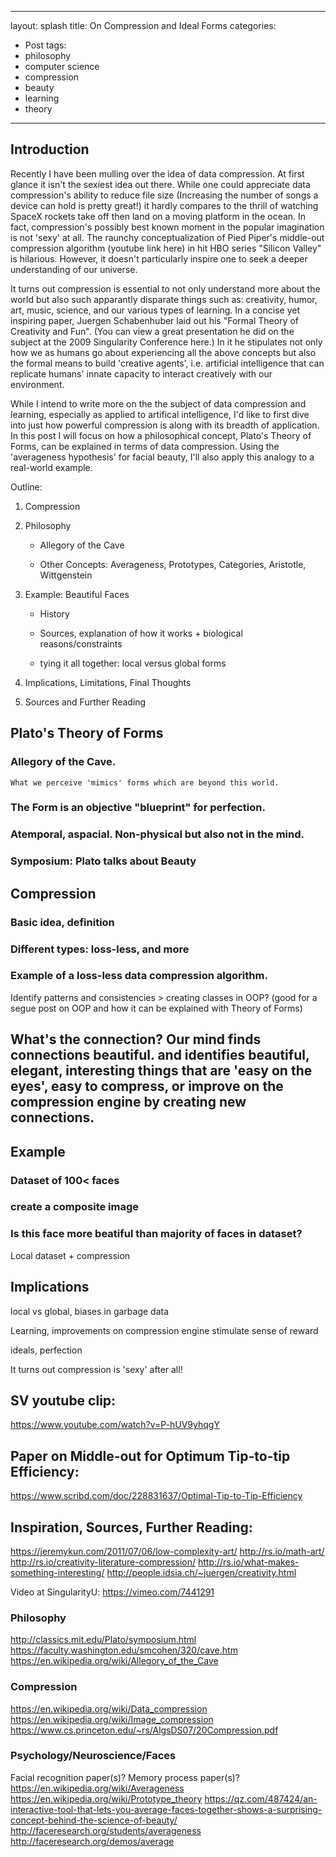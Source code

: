 ----
layout: splash
title: On Compression and Ideal Forms
categories:
  - Post
tags:
  - philosophy
  - computer science
  - compression
  - beauty
  - learning
  - theory
---

## Introduction


Recently I have been mulling over the idea of data compression. At first glance it isn't the sexiest idea out there. While one could appreciate data compression's ability to reduce file size (Increasing the number of songs a device can hold is pretty great!) it hardly compares to the thrill of watching SpaceX rockets take off then land on a moving platform in the ocean. In fact, compression's possibly best known moment in the popular imagination is not 'sexy' at all. The raunchy conceptualization of Pied Piper's middle-out compression algorithm (youtube link here) in hit HBO series "Silicon Valley" is hilarious. However, it doesn't particularly inspire one to seek a deeper understanding of our universe. 


It turns out compression is essential to not only understand more about the world but also such apparantly disparate things such as: creativity, humor, art, music, science, and our various types of learning. In a concise yet inspiring paper, Juergen Schabenhuber laid out his "Formal Theory of Creativity and Fun". (You can view a great presentation he did on the subject at the 2009 Singularity Conference here.) In it he stipulates not only how we as humans go about experiencing all the above concepts but also the formal means to build 'creative agents', i.e. artificial intelligence that can replicate humans' innate capacity to interact creatively with our environment. 


While I intend to write more on the the subject of data compression and learning, especially as applied to artifical intelligence, I'd like to first dive into just how powerful compression is along with its breadth of application. In this post I will focus on how a philosophical concept, Plato's Theory of Forms, can be explained in terms of data compression. Using the 'averageness hypothesis' for facial beauty, I'll also apply this analogy to a real-world example.


Outline:

1. Compression

2. Philosophy

	* Allegory of the Cave

	* Other Concepts: Averageness, Prototypes, Categories, Aristotle, Wittgenstein

3. Example: Beautiful Faces

	* History

	* Sources, explanation of how it works + biological reasons/constraints

	* tying it all together: local versus global forms

4. Implications, Limitations, Final Thoughts

5. Sources and Further Reading



## Plato's Theory of Forms


### Allegory of the Cave.


	What we perceive 'mimics' forms which are beyond this world.


### The Form is an objective "blueprint" for perfection.


### Atemporal, aspacial. Non-physical but also not in the mind. 


### Symposium: Plato talks about Beauty


## Compression


### Basic idea, definition


### Different types: loss-less, and more


### Example of a loss-less data compression algorithm.


Identify patterns and consistencies  > creating classes in OOP? (good for a segue post on OOP and how it can be explained with Theory of Forms)


## What's the connection? Our mind finds connections beautiful. and identifies beautiful, elegant, interesting things that are 'easy on the eyes', easy to compress, or improve on the compression engine by creating new connections.


## Example


### Dataset of 100< faces


### create a composite image


### Is this face more beatiful than majority of faces in dataset?


Local dataset + compression


## Implications


local vs global, biases in garbage data


Learning, improvements on compression engine stimulate sense of reward


ideals, perfection


It turns out compression is 'sexy' after all!


## SV youtube clip:
https://www.youtube.com/watch?v=P-hUV9yhqgY

## Paper on Middle-out for Optimum Tip-to-tip Efficiency:
https://www.scribd.com/doc/228831637/Optimal-Tip-to-Tip-Efficiency


## Inspiration, Sources, Further Reading:

https://jeremykun.com/2011/07/06/low-complexity-art/
http://rs.io/math-art/
http://rs.io/creativity-literature-compression/
http://rs.io/what-makes-something-interesting/
http://people.idsia.ch/~juergen/creativity.html

Video at SingularityU: https://vimeo.com/7441291


### Philosophy

http://classics.mit.edu/Plato/symposium.html
https://faculty.washington.edu/smcohen/320/cave.htm
https://en.wikipedia.org/wiki/Allegory_of_the_Cave


### Compression

https://en.wikipedia.org/wiki/Data_compression
https://en.wikipedia.org/wiki/Image_compression
https://www.cs.princeton.edu/~rs/AlgsDS07/20Compression.pdf


### Psychology/Neuroscience/Faces

Facial recognition paper(s)?
Memory process paper(s)?
https://en.wikipedia.org/wiki/Averageness
https://en.wikipedia.org/wiki/Prototype_theory
https://qz.com/487424/an-interactive-tool-that-lets-you-average-faces-together-shows-a-surprising-concept-behind-the-science-of-beauty/
http://faceresearch.org/students/averageness
http://faceresearch.org/demos/average
